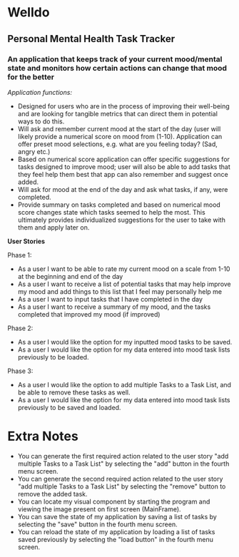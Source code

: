 # **Welldo**
## Personal Mental Health Task Tracker 

### An application that keeps track of your current mood/mental state and monitors how certain actions can change that mood for the better

*Application functions:*
- Designed for users who are in the process of improving their well-being and are looking for tangible metrics that can direct them in potential ways to do this.
- Will ask and remember current mood at the start of the day (user will likely provide a numerical score on mood from (1-10). Application can offer preset mood selections, e.g. what are you feeling today? (Sad, angry etc.)
- Based on numerical score application can offer specific suggestions for tasks designed to improve mood; user will also be able to add tasks that they feel help them best that app can also remember and suggest once added.
- Will ask for mood at the end of the day and ask what tasks, if any, were completed.
- Provide summary on tasks completed and based on numerical mood score changes state which tasks seemed to help the most. This ultimately provides individualized suggestions for the user to take with them and apply later on. 

**User Stories**

Phase 1:
- As a user I want to be able to rate my current mood on a scale from 1-10 at the beginning and end of the day
- As a user I want to receive a list of potential tasks that may help improve my mood and add things to this list that I feel may personally help me
- As a user I want to input tasks that I have completed in the day
- As a user I want to receive a summary of my mood, and the tasks completed that improved my mood (if improved)

Phase 2: 
- As a user I would like the option for my inputted mood tasks to be saved.
- As a user I would like the option for my data entered into mood task lists previously to be loaded. 

Phase 3:
- As a user I would like the option to add multiple Tasks to a Task List, and be able to remove these tasks as well.
- As a user I would like the option for my data entered into mood task lists previously to be saved and loaded.

# Extra Notes

- You can generate the first required action related to the user story "add multiple Tasks to a Task List" by selecting the "add" button in the fourth menu screen.
- You can generate the second required action related to the user story "add multiple Tasks to a Task List" by selecting the "remove" button to remove the added task.
- You can locate my visual component by starting the program and viewing the image present on first screen (MainFrame). 
- You can save the state of my application by saving a list of tasks by selecting the "save" button in the fourth menu screen.
- You can reload the state of my application by loading a list of tasks saved previously by selecting the "load button" in the fourth menu screen.